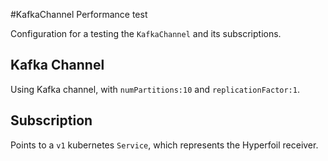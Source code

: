 #KafkaChannel Performance test

Configuration for a testing the `KafkaChannel` and its subscriptions.

## Kafka Channel

Using Kafka channel, with `numPartitions:10` and `replicationFactor:1`.

## Subscription

Points to a `v1` kubernetes `Service`, which represents the Hyperfoil receiver.
